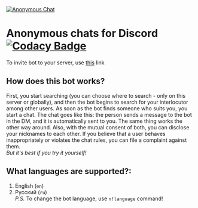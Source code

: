 <a href="https://top.gg/bot/690685355384635422" >
  <img src="https://top.gg/api/widget/690685355384635422.svg" alt="Anonymous Chat" />
</a>

# Anonymous chats for Discord [![Codacy Badge](https://api.codacy.com/project/badge/Grade/bf3b1e6822564eac9cf3088575179066)](https://app.codacy.com/manual/D3rise/anonymous-chats-discord?utm_source=github.com&utm_medium=referral&utm_content=D3rise/anonymous-chats-discord&utm_campaign=Badge_Grade_Dashboard)

To invite bot to your server, use [this](https://discordapp.com/api/oauth2/authorize?client_id=686634699049009198&permissions=388160&scope=bot) link

## How does this bot works?

First, you start searching (you can choose where to search - only on this server or globally), and then the bot begins to search for your interlocutor among other users. As soon as the bot finds someone who suits you, you start a chat. The chat goes like this: the person sends a message to the bot in the DM, and it is automatically sent to you. The same thing works the other way around. Also, with the mutual consent of both, you can disclose your nicknames to each other. If you believe that a user behaves inappropriately or violates the chat rules, you can file a complaint against them.  
_But it's best if you try it yourself!_

## What languages are supported?:

1.  English (`en`)
2.  Русский (`ru`)  
    _P.S._ To change the bot language, use `n!language` command!
